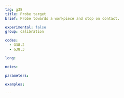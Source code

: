 ```yaml
---
tag: g38
title: Probe target
brief: Probe towards a workpiece and stop on contact.

experimental: false
group: calibration

codes:
  - G38.2
  - G38.3

long:

notes:

parameters:

examples:

---
```


